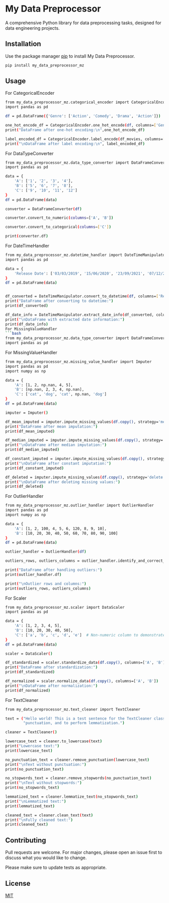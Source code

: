 # My Data Preprocessor

A comprehensive Python library for data preprocessing tasks, designed for data engineering projects.

## Installation

Use the package manager [pip](https://pip.pypa.io/en/stable/) to install My Data Preprocessor.

```bash
pip install my_data_preprocessor_mz
```
## Usage

For CategoricalEncoder
```bash
from my_data_preprocessor_mz.categorical_encoder import CategoricalEncoder
import pandas as pd

df = pd.DataFrame({'Genre': ['Action', 'Comedy', 'Drama', 'Action']})

one_hot_encode_df = CategoricalEncoder.one_hot_encode(df, columns=['Genre'])
print("DataFrame after one-hot encoding:\n",one_hot_encode_df)

label_encoded_df = CategoricalEncoder.label_encode(df_movies, columns=['Genre'])
print("\nDataFrame after label encoding:\n", label_encoded_df)
```


For DataTypeConverter
```bash
from my_data_preprocessor_mz.data_type_converter import DataFrameConverter
import pandas as pd

data = {
    'A': ['1', '2', '3', '4'],
    'B': ['5', '6', '7', '8'],
    'C': ['9', '10', '11', '12']
}
df = pd.DataFrame(data)

converter = DataFrameConverter(df)

converter.convert_to_numeric(columns=['A', 'B'])

converter.convert_to_categorical(columns=['C'])

print(converter.df)
```


For DateTimeHandler
```bash
from my_data_preprocessor_mz.datetime_handler import DateTimeManipulator
import pandas as pd

data = {
    'Release Date': ['03/03/2019', '15/06/2020', '23/09/2021', '07/12/2018']
}
df = pd.DataFrame(data)


df_converted = DateTimeManipulator.convert_to_datetime(df, columns=['Release Date'])
print("DataFrame after converting to datetime:")
print(df_converted)

df_date_info = DateTimeManipulator.extract_date_info(df_converted, column='Release Date')
print("\nDataFrame with extracted date information:")
print(df_date_info)
For MissingValueHandler
```bash
from my_data_preprocessor_mz.data_type_converter import DataFrameConverter
import pandas as pd
```


For MissingValueHandler
```bash
from my_data_preprocessor_mz.missing_value_handler import Imputer
import pandas as pd
import numpy as np

data = {
    'A': [1, 2, np.nan, 4, 5],
    'B': [np.nan, 2, 3, 4, np.nan],
    'C': ['cat', 'dog', 'cat', np.nan, 'dog']
}
df = pd.DataFrame(data)

imputer = Imputer()

df_mean_imputed = imputer.impute_missing_values(df.copy(), strategy='mean')
print("DataFrame after mean imputation:")
print(df_mean_imputed)

df_median_imputed = imputer.impute_missing_values(df.copy(), strategy='median')
print("\nDataFrame after median imputation:")
print(df_median_imputed)

df_constant_imputed = imputer.impute_missing_values(df.copy(), strategy='constant', constant_value=0)
print("\nDataFrame after constant imputation:")
print(df_constant_imputed)

df_deleted = imputer.impute_missing_values(df.copy(), strategy='delete')
print("\nDataFrame after deleting missing values:")
print(df_deleted)

```


For OutlierHandler
```bash
from my_data_preprocessor_mz.outlier_handler import OutlierHandler
import pandas as pd
import numpy as np

data = {
    'A': [1, 2, 100, 4, 5, 6, 120, 8, 9, 10],
    'B': [10, 20, 30, 40, 50, 60, 70, 80, 90, 100]
}
df = pd.DataFrame(data)

outlier_handler = OutlierHandler(df)

outliers_rows, outliers_columns = outlier_handler.identify_and_correct_outliers(column='A', threshold=1.5)

print("DataFrame after handling outliers:")
print(outlier_handler.df)

print("\nOutlier rows and columns:")
print(outliers_rows, outliers_columns)
```


For Scaler
```bash
from my_data_preprocessor_mz.scaler import DataScaler
import pandas as pd

data = {
    'A': [1, 2, 3, 4, 5],
    'B': [10, 20, 30, 40, 50],
    'C': ['a', 'b', 'c', 'd', 'e']  # Non-numeric column to demonstrate error handling
}
df = pd.DataFrame(data)

scaler = DataScaler()

df_standardized = scaler.standardize_data(df.copy(), columns=['A', 'B'])
print("DataFrame after standardization:")
print(df_standardized)

df_normalized = scaler.normalize_data(df.copy(), columns=['A', 'B'])
print("\nDataFrame after normalization:")
print(df_normalized)
```


For TextCleaner
```bash
from my_data_preprocessor_mz.text_cleaner import TextCleaner

text = ("Hello world! This is a test sentence for the TextCleaner class. It's designed to remove stopwords, "
        "punctuation, and to perform lemmatization.")

cleaner = TextCleaner()

lowercase_text = cleaner.to_lowercase(text)
print("Lowercase text:")
print(lowercase_text)

no_punctuation_text = cleaner.remove_punctuation(lowercase_text)
print("\nText without punctuation:")
print(no_punctuation_text)

no_stopwords_text = cleaner.remove_stopwords(no_punctuation_text)
print("\nText without stopwords:")
print(no_stopwords_text)

lemmatized_text = cleaner.lemmatize_text(no_stopwords_text)
print("\nLemmatized text:")
print(lemmatized_text)

cleaned_text = cleaner.clean_text(text)
print("\nFully cleaned text:")
print(cleaned_text)

```
## Contributing

Pull requests are welcome. For major changes, please open an issue first
to discuss what you would like to change.

Please make sure to update tests as appropriate.

## License

[MIT](https://choosealicense.com/licenses/mit/)